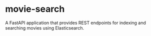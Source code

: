 # movie-search
A FastAPI application that provides REST endpoints for indexing and searching movies using Elasticsearch.
